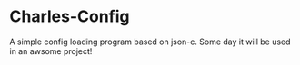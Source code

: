 # Charles-Config
A simple config loading program based on json-c. Some day it will be used in an awsome project!
